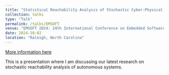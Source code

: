 ```yaml
---
title: "Statistical Reachability Analysis of Stochastic Cyber-Physical Systems Under Distribution Shift"
collection: talks
type: "Talk"
permalink: /talks/EMSOFT
venue: "EMSOFT 2024: 24th International Conference on Embedded Software"
date: 2024-10-02
location: "Raleigh, North Carolina"
---
```


[More information here](https://www.sigbed.org/emsoft-info/confs/emsoft2024.html)

This is a presentation where I am discussing our latest research on stochastic reachability analysis of autonomous systems.

